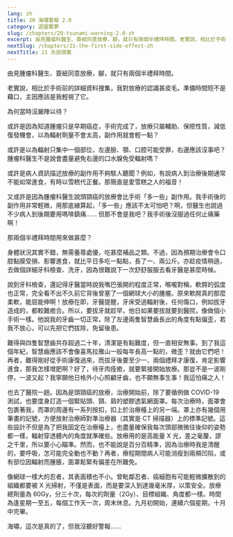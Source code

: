 ```yaml
---
lang: zh
title: 20 海嘯警報 2.0
category: 遊園驚夢
slug: /chapters/20-tsunami-warning-2.0-zh
excerpt: 由見腫瘤科醫生、簽紙同意放療，腳，就只有兩個半禮拜時間。老實說，相比於手術前的詳細資料搜集，我對放療的認識甚皮毛。
nextSlug: /chapters/21-the-first-side-effect-zh
nextTitle: 21 先拔頭籌
---
```


<p class="cn">由見腫瘤科醫生、簽紙同意放療，腳，就只有兩個半禮拜時間。
 
<p class="cn">老實說，相比於手術前的詳細資料搜集，我對放療的認識甚皮毛。準備時間短不是藉口，主因應該是我輕視了它。
 
<p class="cn">為何當時沒嚴陣以待？
 
<p class="cn">或許是因為知道腫瘤只是早期癌症，手術完成了，放療只屬輔助、保險性質，減低復發機會，以為輻射劑量不會太高，副作用就會輕一點？
 
<p class="cn">或許是以為輻射只集中一個部位，左邊臉、顎、口腔可能受罪，右邊應該沒事吧？腫瘤科醫生不是說會盡量避免右邊的口水腺免受輻射嗎？
 
<p class="cn">或許是病人資訊描述放療的副作用不夠駭人聽聞？例如，有說病人到治療後期通常不能如常進食，有時以雪糕代正餐。那簡直是愛雪糕之人的福音！
 
<p class="cn">又或許是因為腫瘤科醫生說頭頸癌的放療會比手術「多一些」副作用。我手術後的副作用非常輕微，用那底線算起，「多一些」應該不太可怕吧？啊，但醫生也說過不少病人到後期要用嗎啡鎮痛...... 但那不會是我吧？我手術後沒服過任何止痛藥啊！
 
<p class="cn">那兩個半禮拜時間用來做甚麼？
 
<p class="cn">身體狀況其實不錯，無需養尊處優，吃甚麼補品之類。不過，因為預期治療會令口腔黏膜受損、影響進食，就比平日多吃一點點，長了一、兩公斤。亦趁疫情稍遜，去做個詳細牙科檢查、洗牙，因為很難說下一次舒舒服服去看牙醫是甚麼時候。
 
<p class="cn">說到牙科檢查，還記得牙醫當時說我嘴巴張開的程度正常，喉嚨對稱，軟腭的弧度也正常，完全看不出不久前它背後曾塞了一個網球大小的腫瘤。原來軟腭真的那麼柔軟，能屈能伸啊！放療在即，牙醫提醒，牙床受過輻射後，任何傷口，例如拔牙造成的，都較難癒合。所以，要拔牙就趁早，他日如果要拔就要到醫院，像做個小手術一樣。他說我的牙齒一切正常，除了左邊兩隻智慧齒長出的角度有點偏歪，若我不放心，可以先把它們拔除，免留後患。
 
<p class="cn">難得與四隻智慧齒共存超過二十年，清潔是有點難度，但一直相安無事。到了我這個年紀，智慧齒應該不會像喜馬拉雅山一般每年長高一點的，微歪？就由它們吧！再者，難得剛好從手術康復過來，而拔牙後要至少一、兩個禮拜才康復，肯定影響進食，那我怎樣增肥啊？好了，待牙肉痊癒，就要緊接開始放療。那豈不是一波剛停，一波又起？我寧願他日格外小心照顧牙齒，也不願無事生事！我這怕痛之人！
 
<p class="cn">也去了醫院一趟。因為是頭頸癌的放療，治療開始前，除了要循例做 COVID-19 測試，也要度身訂造一個緊貼頭、頸、肩的塑膠透氣網面罩。每次治療時，面罩會包裹著我，而罩的周邊有一系列按扣，扣上於治療檯上的另一端。罩上亦有幾個用筆畫的記號，方便放射治療師對準治療器（其實是 CT 掃描器）上的標準記號。這些設計不但是為了把我固定在治療檯上，也盡量確保我每次頭部微微往後仰的姿勢都一樣，輻射穿透體內的角度就準確些。放療用的是高能量 X 光，差之毫釐，謬之千里，所以要小心瞄準。然而，也不能說是百分百精準，因為治療時我是清醒的，要呼吸，怎可能完全動也不動？再者，療程期間病人可能消瘦到兩頰凹陷，或有部位因輻射而腫脹，面罩鬆緊有偏差在所難免。
 
<p class="cn">像網球一樣大的忍者，其表面積也不小。曾毗鄰忍者、癌細胞有可能輕微擴散到的組織都要被 X 光掃射，不僅是表面，而是要深入到達幾毫米厚，以策安全。放療總劑量為 60Gy，分三十次，每次的劑量（2Gy）、目標組織、角度都一樣。時間為逢星期一至五，每個工作天一次，周末休息。九月初開始，連續六個星期，十月中完畢。
 
<p class="cn">海嘯，這次是真的了，但我沒聽好警報......